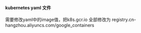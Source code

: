 #### kubernetes yaml 文件

需要修改yaml中的image值，把k8s.gcr.io 全部修改为 registry.cn-hangzhou.aliyuncs.com/google_containers

